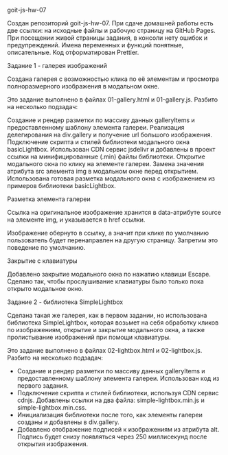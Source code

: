 goit-js-hw-07

Создан репозиторий goit-js-hw-07.
При сдаче домашней работы есть две ссылки: на исходные файлы и рабочую страницу на GitHub Pages.
При посещении живой страницы задания, в консоли нету ошибок и предупреждений.
Имена переменных и функций понятные, описательные.
Код отформатирован Prettier.

Задание 1 - галерея изображений

Создана галерея с возможностью клика по её элементам и просмотра полноразмерного изображения в модальном окне.


Это задание выполнено в файлах 01-gallery.html и 01-gallery.js. Разбито на несколько подзадач:

Создание и рендер разметки по массиву данных galleryItems и предоставленному шаблону элемента галереи.
Реализация делегирования на div.gallery и получение url большого изображения.
Подключение скрипта и стилей библиотеки модального окна basicLightbox. Использован CDN сервис jsdelivr и добавлены в проект ссылки на минифицированные (.min) файлы библиотеки.
Открытие модального окна по клику на элементе галереи. 
Замена значения атрибута src элемента img в модальном окне перед открытием. Использована готовая разметка модального окна с изображением из примеров библиотеки basicLightbox.

Разметка элемента галереи

Ссылка на оригинальное изображение хранится в data-атрибуте source на элементе img, и указывается в href ссылки.

Изображение обернуто в ссылку, а значит при клике по умолчанию пользователь будет перенаправлен на другую страницу. Запретим это поведение по умолчанию.

Закрытие с клавиатуры

Добавлено закрытие модального окна по нажатию клавиши Escape. Сделано так, чтобы прослушивание клавиатуры было только пока открыто модальное окно. 

Задание 2 - библиотека SimpleLightbox

Сделана такая же галерея, как в первом задании, но использована библиотека SimpleLightbox, которая возьмет на себя обработку кликов по изображениям, открытие и закрытие модального окна, а также пролистывание изображений при помощи клавиатуры. 

Это задание выполнено в файлах 02-lightbox.html и 02-lightbox.js. Разбито на несколько подзадач:

- Создание и рендер разметки по массиву данных galleryItems и предоставленному шаблону элемента галереи. Использован код из первого задания.
- Подключение скрипта и стилей библиотеки, используя CDN сервис cdnjs. Добавлены ссылки на два файла: simple-lightbox.min.js и simple-lightbox.min.css.
- Инициализация библиотеки после того, как элементы галереи созданы и добавлены в div.gallery. 
- Добавлено отображение подписей к изображениям из атрибута alt. Подпись будет снизу появляться через 250 миллисекунд после открытия изображения.
